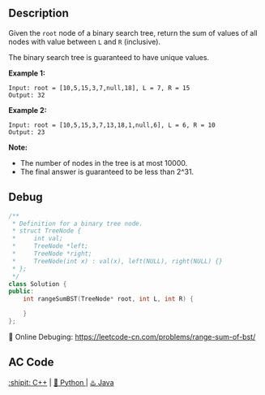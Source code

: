 ## Description

Given the ``root`` node of a binary search tree, return the sum of values of all nodes with value between ``L`` and ``R`` (inclusive).

The binary search tree is guaranteed to have unique values.


<strong>Example 1:</strong>
```
Input: root = [10,5,15,3,7,null,18], L = 7, R = 15
Output: 32
```

<strong>Example 2:</strong>
```
Input: root = [10,5,15,3,7,13,18,1,null,6], L = 6, R = 10
Output: 23
```

<strong>Note:</strong>

- The number of nodes in the tree is at most 10000.
- The final answer is guaranteed to be less than 2^31.


## Debug
```cpp
/**
 * Definition for a binary tree node.
 * struct TreeNode {
 *     int val;
 *     TreeNode *left;
 *     TreeNode *right;
 *     TreeNode(int x) : val(x), left(NULL), right(NULL) {}
 * };
 */
class Solution {
public:
    int rangeSumBST(TreeNode* root, int L, int R) {

    }
};
```

🐛 Online Debuging: https://leetcode-cn.com/problems/range-sum-of-bst/

## AC Code
<div>
  <a href="https://github.com/Charmve/LeetCode4FLAG/tree/main/938.%20Range%20Sum%20of%20BST/938_range-sum-of-bst.cpp">:shipit: C++</a> | 
  <a href="https://github.com/Charmve/LeetCode4FLAG/tree/main/938.%20Range%20Sum%20of%20BST/938_range-sum-of-bst.py">🐍 Python </a> | 
  <a href="https://github.com/Charmve/LeetCode4FLAG/tree/main/938.%20Range%20Sum%20of%20BST/938_range-sum-of-bst.java">♨️ Java </a>
</div>
